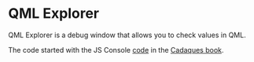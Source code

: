 # QML Explorer

QML Explorer is a debug window that allows you to check values in QML.

The code started with the JS Console [code](https://github.com/qmlbook/qmlbook/tree/6b74cf0532d9a781f20bb34416b7c0afa8f505d9/en/ch14/src/JSConsole)
in the [Cadaques book](http://qmlbook.github.io/).
